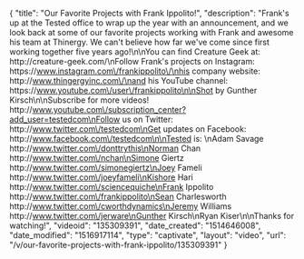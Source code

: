 {
    "title": "Our Favorite Projects with Frank Ippolito!",
    "description": "Frank's up at the Tested office to wrap up the year with an announcement, and we look back at some of our favorite projects working with Frank and awesome his team at Thinergy. We can't believe how far we've come since first working together five years ago!\n\nYou can find Creature Geek at: http:\/\/creature-geek.com\/\nFollow Frank's projects on Instagram: https:\/\/www.instagram.com\/frankippolito\/\nhis company website: http:\/\/www.thingergyinc.com\/\nand his YouTube channel: https:\/\/www.youtube.com\/user\/frankippolito\n\nShot by Gunther Kirsch\n\nSubscribe for more videos! http:\/\/www.youtube.com\/subscription_center?add_user=testedcom\nFollow us on Twitter: http:\/\/www.twitter.com\/testedcom\nGet updates on Facebook: http:\/\/www.facebook.com\/testedcom\n\nTested is: \nAdam Savage http:\/\/www.twitter.com\/donttrythis\nNorman Chan http:\/\/www.twitter.com\/nchan\nSimone Giertz http:\/\/www.twitter.com\/simonegiertz\nJoey Fameli http:\/\/www.twitter.com\/joeyfameli\nKishore Hari http:\/\/www.twitter.com\/sciencequiche\nFrank Ippolito http:\/\/www.twitter.com\/frankippolito\nSean Charlesworth http:\/\/www.twitter.com\/cworthdynamics\nJeremy Williams http:\/\/www.twitter.com\/jerware\nGunther Kirsch\nRyan Kiser\n\nThanks for watching!",
    "videoid": "135309391",
    "date_created": "1514646008",
    "date_modified": "1516917114",
    "type": "captivate",
    "layout": "video",
    "url": "\/v\/our-favorite-projects-with-frank-ippolito\/135309391"
}